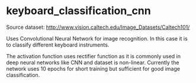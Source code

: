 # keyboard_classification_cnn

Source dataset: http://www.vision.caltech.edu/Image_Datasets/Caltech101/

Uses Convolutional Neural Network for image recognition. In this case it is to classify different keyboard instruments. 

The activation function uses rectifier function as it is commonly used in deep neural networks like CNN and dataset is non-linear. Currently the network uses 10 epochs for short training but sufficient for good image classification. 
